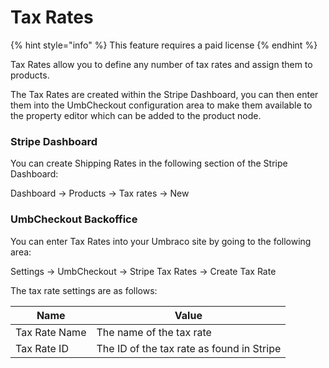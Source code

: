 # Tax Rates

{% hint style="info" %}
This feature requires a paid license
{% endhint %}

Tax Rates allow you to define any number of tax rates and assign them to products.

The Tax Rates are created within the Stripe Dashboard, you can then enter them into the UmbCheckout configuration area to make them available to the property editor which can be added to the product node.

### Stripe Dashboard

You can create Shipping Rates in the following section of the Stripe Dashboard:

Dashboard -> Products -> Tax rates -> New

### UmbCheckout Backoffice

You can enter Tax Rates into your Umbraco site by going to the following area:

Settings -> UmbCheckout -> Stripe Tax Rates -> Create Tax Rate

The tax rate settings are as follows:

| Name          | Value                                     |
| ------------- | ----------------------------------------- |
| Tax Rate Name | The name of the tax rate                  |
| Tax Rate ID   | The ID of the tax rate as found in Stripe |
